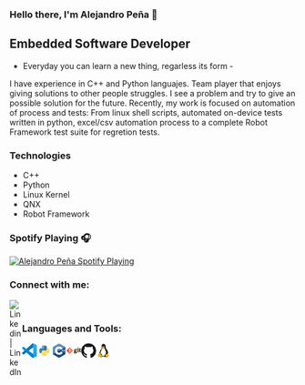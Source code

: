 ### Hello there, I'm Alejandro Peña 👋

## Embedded Software Developer

- Everyday you can learn a new thing, regarless its form -

I have experience in C++ and Python languajes.
Team player that enjoys giving solutions to other people struggles.
I see a problem and try to give an possible solution for the future.
Recently, my work is focused on automation of process and tests:
From linux shell scripts, automated on-device tests written in python,
excel/csv automation process to a complete Robot Framework test suite for regretion tests.

### Technologies
- C++
- Python
- Linux Kernel
- QNX
- Robot Framework

### Spotify Playing 🎧

[<img src="https://novatorem-alpha-five.vercel.app/api/spotify" alt="Alejandro Peña Spotify Playing" width="350" />](https://open.spotify.com/user/1281834576)

### Connect with me:

[<img align="left" alt="Linkedin | LinkedIn" width="22px" src="https://cdn.jsdelivr.net/npm/simple-icons@v3/icons/linkedin.svg" />][linkedin]

<br />

### Languages and Tools:

<img align="left" alt="Visual Studio Code" width="26px" src="https://raw.githubusercontent.com/github/explore/80688e429a7d4ef2fca1e82350fe8e3517d3494d/topics/visual-studio-code/visual-studio-code.png" />
<img align="left" alt="Python" width="26px" src="https://raw.githubusercontent.com/github/explore/80688e429a7d4ef2fca1e82350fe8e3517d3494d/topics/python/python.png" />
<img align="left" alt="C++" width="26px" src="https://raw.githubusercontent.com/github/explore/80688e429a7d4ef2fca1e82350fe8e3517d3494d/topics/cpp/cpp.png" />
<img align="left" alt="Git" width="26px" src="https://raw.githubusercontent.com/github/explore/80688e429a7d4ef2fca1e82350fe8e3517d3494d/topics/git/git.png" />
<img align="left" alt="GitHub" width="26px" src="https://raw.githubusercontent.com/github/explore/78df643247d429f6cc873026c0622819ad797942/topics/github/github.png" />
<img align="left" alt="GitHub" width="26px" src="https://raw.githubusercontent.com/github/explore/80688e429a7d4ef2fca1e82350fe8e3517d3494d/topics/linux/linux.png" />




<br />
<br />

[linkedin]: https://linkedin.com/in/alejandropenar/
